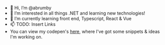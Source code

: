 - 👋 Hi, I’m @abrumby
- 👀 I’m interested in all things .NET and learning new technologies!
- 🌱 I’m currently learning front end, Typescript, React & Vue
- 📫 TODO: Insert Links
- You can view my codepen's [here](https://codepen.io/abrumby), where I've got some snippets & ideas I'm working on.
<!---
abrumby/abrumby is a ✨ special ✨ repository because its `README.md` (this file) appears on your GitHub profile.
You can click the Preview link to take a look at your changes.
--->
